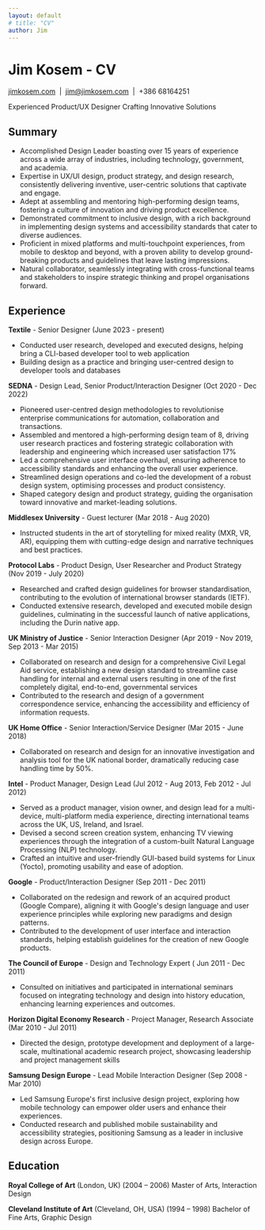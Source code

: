 ```yaml
---
layout: default
# title: "CV"
author: Jim
---
```


# Jim Kosem - CV

[jimkosem.com](https://jimkosem.com)&nbsp;&nbsp;\|&nbsp;&nbsp;[jim@jimkosem.com](mailto:jim@jimkosem.com)&nbsp;&nbsp;\|&nbsp;&nbsp;+386 68164251

Experienced Product/UX Designer Crafting Innovative Solutions

## Summary

- Accomplished Design Leader boasting over 15 years of experience across a wide array of industries, including technology, government, and academia.
- Expertise in UX/UI design, product strategy, and design research, consistently delivering inventive, user-centric solutions that captivate and engage.
- Adept at assembling and mentoring high-performing design teams, fostering a culture of innovation and driving product excellence.
- Demonstrated commitment to inclusive design, with a rich background in implementing design systems and accessibility standards that cater to diverse audiences.
- Proficient in mixed platforms and multi-touchpoint experiences, from mobile to desktop and beyond, with a proven ability to develop ground-breaking products and guidelines that leave lasting impressions.
- Natural collaborator, seamlessly integrating with cross-functional teams and stakeholders to inspire strategic thinking and propel organisations forward.

## Experience 

**Textile** - Senior Designer (June 2023 - present)
- Conducted user research, developed and executed designs, helping bring a CLI-based developer tool to web application
- Building design as a practice and bringing user-centred design to developer tools and databases

**SEDNA** - Design Lead, Senior Product/Interaction Designer (Oct 2020 - Dec 2022)
- Pioneered user-centred design methodologies to revolutionise enterprise communications for automation, collaboration and transactions.
- Assembled and mentored a high-performing design team of 8, driving user research practices and fostering strategic collaboration with leadership and engineering which increased user satisfaction 17%
- Led a comprehensive user interface overhaul, ensuring adherence to accessibility standards and enhancing the overall user experience.
- Streamlined design operations and co-led the development of a robust design system, optimising processes and product consistency.
- Shaped category design and product strategy, guiding the organisation toward innovative and market-leading solutions.

**Middlesex University** - Guest lecturer (Mar 2018 - Aug 2020)
- Instructed students in the art of storytelling for mixed reality (MXR, VR, AR), equipping them with cutting-edge design and narrative techniques and best practices.

**Protocol Labs** - Product Design, User Researcher and Product Strategy (Nov 2019 - July 2020)
- Researched and crafted design guidelines for browser standardisation, contributing to the evolution of international browser standards (IETF).
- Conducted extensive research, developed and executed mobile design guidelines, culminating in the successful launch of native applications, including the Durin native app.

**UK Ministry of Justice** - Senior Interaction Designer (Apr 2019 - Nov 2019, Sep 2013 - Mar 2015)
- Collaborated on research and design for a comprehensive Civil Legal Aid service, establishing a new design standard to streamline case handling for internal and external users resulting in one of the first completely digital, end-to-end, governmental services
- Contributed to the research and design of a government correspondence service, enhancing the accessibility and efficiency of information requests.

**UK Home Office** - Senior Interaction/Service Designer (Mar 2015 - June 2018) 
- Collaborated on research and design for an innovative investigation and analysis tool for the UK national border, dramatically reducing case handling time by 50%.

**Intel** - Product Manager, Design Lead (Jul 2012 - Aug 2013, Feb 2012 - Jul 2012)
- Served as a product manager, vision owner, and design lead for a multi-device, multi-platform media experience, directing international teams across the UK, US, Ireland, and Israel.
- Devised a second screen creation system, enhancing TV viewing experiences through the integration of a custom-built Natural Language Processing (NLP) technology.
- Crafted an intuitive and user-friendly GUI-based build systems for Linux (Yocto), promoting usability and ease of adoption.

**Google** - Product/Interaction Designer (Sep 2011 - Dec 2011)
- Collaborated on the redesign and rework of an acquired product (Google Compare), aligning it with Google's design language and user experience principles while exploring new paradigms and design patterns.
- Contributed to the development of user interface and interaction standards, helping establish guidelines for the creation of new Google products.

**The Council of Europe** - Design and Technology Expert (	Jun 2011 - Dec 2011)
- Consulted on initiatives and participated in international seminars focused on integrating technology and design into history education, enhancing learning experiences and outcomes.

**Horizon Digital Economy Research** - Project Manager, Research Associate (Mar 2010 - Jul 2011)
- Directed the design, prototype development and deployment of a large-scale, multinational academic research project, showcasing leadership and project management skills

**Samsung Design Europe** - Lead Mobile Interaction Designer (Sep 2008 - Mar 2010)
- Led Samsung Europe's first inclusive design project, exploring how mobile technology can empower older users and enhance their experiences.
- Conducted research and published mobile sustainability and accessibility strategies, positioning Samsung as a leader in inclusive design across Europe.

## Education 

**Royal College of Art** (London, UK)	(2004 – 2006)
Master of Arts, Interaction Design 

**Cleveland Institute of Art** (Cleveland, OH, USA) (1994 – 1998)
Bachelor of Fine Arts, Graphic Design